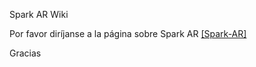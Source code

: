Spark AR Wiki

Por favor diríjanse a la página sobre Spark AR
[[Spark-AR]](https://gitlab.com/uoc_gm/rv/private/sparkar/-/wikis/Spark-AR)

Gracias